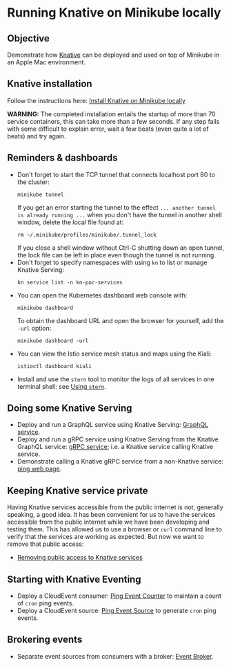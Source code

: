 # Running Knative on Minikube locally

## Objective

Demonstrate how [Knative](https://knative.dev/docs/) can be deployed and used on top of Minikube in an Apple Mac environment.

## Knative installation

Follow the instructions here: [Install Knative on Minikube locally](Installation.md)

**WARNING:** The completed installation entails the startup of more than 70 service containers, this can take more than 
a few seconds. If any step fails with some difficult to explain error, wait a few beats (even quite a lot of beats) and
try again.

## Reminders & dashboards

* Don't forget to start the TCP tunnel that connects localhost port 80 to the cluster:
  ```shell
  minikube tunnel
  ```
  If you get an error starting the tunnel to the effect `... another tunnel is already running ...` when you 
  don't have the tunnel in another shell window, delete the local file found at:
  ```shell
  rm ~/.minikube/profiles/minikube/.tunnel_lock
  ```
  If you close a shell window without Ctrl-C shutting down an open tunnel, the lock file can be left in place even
  though the tunnel is not running.
* Don't forget to specify namespaces with using `kn` to list or manage Knative Serving:
  ```shell
  kn service list -n kn-poc-services
  ```
* You can open the Kubernetes dashboard web console with:
  ```shell
  minikube dashboard
  ```
  To obtain the dashboard URL and open the browser for yourself, add the `-url` option: 
  ```shell
  minikube dashboard -url
  ```
* You can view the Istio service mesh status and maps using the Kiali:
  ```shell
  istioctl dashboard kiali
  ```
* Install and use the `stern` tool to monitor the logs of all services in one terminal shell: see [Using `stern`](stern.md).

## Doing some Knative Serving

* Deploy and run a GraphQL service using Knative Serving: [GraphQL service](svc-graphql.md).
* Deploy and run a gRPC service using Knative Serving from the Knative GraphQL service: [gRPC service](svc-grpc.md); 
  i.e. a Knative service calling Knative service.
* Demonstrate calling a Knative gRPC service from a non-Knative service: [ping web page](svc-mfe2grpc.md).

## Keeping Knative service private

Having Knative services accessible from the public internet is not, generally speaking, a good idea. It has been 
convenient for us to have the services accessible from the public internet while we have been developing and testing
them. This has allowed us to use a browser or `curl` command line to verify that the services are working as expected.
But now we want to remove that public access:

* [Removing public access to Knative services](private.md)

## Starting with Knative Eventing

* Deploy a CloudEvent consumer: [Ping Event Counter](svc-pingcount.md) to maintain a count of `cron` ping events.
* Deploy a CloudEvent source: [Ping Event Source](ping-source.md) to generate `cron` ping events.

## Brokering events

* Separate event sources from consumers with a broker: [Event Broker](event-broker.md).